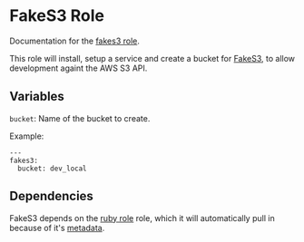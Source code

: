 # FakeS3 Role

Documentation for the [fakes3 role](/roles/fakes3).

This role will install, setup a service and create a bucket for 
[FakeS3](https://github.com/jubos/fake-s3), to allow development
againt the AWS S3 API.

## Variables

`bucket`: Name of the bucket to create.

Example:

```
---
fakes3:
  bucket: dev_local
```

## Dependencies

FakeS3 depends on the [ruby role](ruby.md) role, which it will
automatically pull in because of it's [metadata](/roles/fakes3/meta/main.yml).
